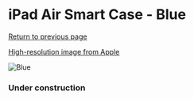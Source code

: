 # iPad Air Smart Case - Blue

[Return to previous page](/ipad_air)

[High-resolution image from Apple](https://store.storeimages.cdn-apple.com/8756/as-images.apple.com/is/MF050?wid=4500&hei=4500&fmt=png)

<div style="width: 384px"><img src="/everypreview/MF050.png" alt="Blue"></div>

### Under construction
